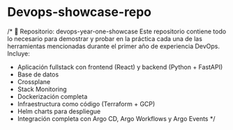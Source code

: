 # Devops-showcase-repo
/*
📁 Repositorio: devops-year-one-showcase
Este repositorio contiene todo lo necesario para demostrar y probar en la práctica cada una de las herramientas mencionadas durante el primer año de experiencia DevOps.
Incluye:
- Aplicación fullstack con frontend (React) y backend (Python + FastAPI)
- Base de datos
- Crossplane
- Stack Monitoring
- Dockerización completa
- Infraestructura como código (Terraform + GCP)
- Helm charts para despliegue
- Integración completa con Argo CD, Argo Workflows y Argo Events
*/

